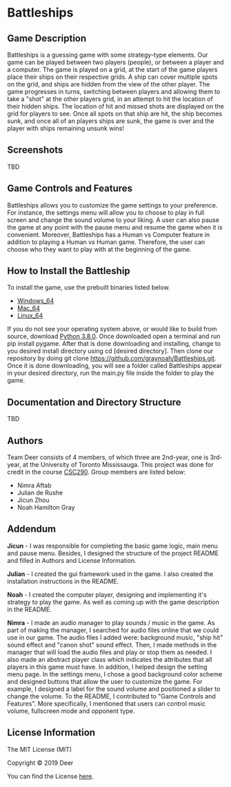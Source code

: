# Battleships

## Game Description

Battleships is a guessing game with some strategy-type elements. Our game can be played between two players (people), or between a player and a computer. The game is played on a grid, at the start of the game players place their ships on their respective grids. A ship can cover multiple spots on the grid, and ships are hidden from the view of the other player. The game progresses in turns, switching between players and allowing them to take a "shot" at the other players grid, in an attempt to hit the location of their hidden ships. The location of hit and missed shots are displayed on the grid for players to see. Once all spots on that ship are hit, the ship becomes sunk, and once all of an players ships are sunk, the game is over and the player with ships remaining unsunk wins!

## Screenshots

TBD

## Game Controls and Features
Battleships allows you to customize the game settings to your preference. For instance, the settings menu will allow you to choose to play in full screen and change the sound volume to your liking. A user can also pause the game at any point with the pause menu and resume the game when it is convenient. Moreover, Battleships has a Human vs Computer feature in addition to playing a Human vs Human game. Therefore, the user can choose who they want to play with at the beginning of the game. 

## How to Install the Battleship

To install the game, use the prebuilt binaries listed below.

- [Windows_64](TBD)
- [Mac_64](TBD)
- [Linux_64](TBD)

If you do not see your operating system above, or would like to build from source, download
[Python 3.8.0](https://www.python.org/ftp/python/3.8.0/python-3.8.0.exe). Once downloaded open a terminal and run pip install pygame.
After that is done downloading and installing, change to you desired install directory using cd \[desired directory\]. Then clone our repository by doing git clone https://github.com/graynoah/Battleships.git. Once it is done downloading, you will see a folder called Battleships appear in your desired directory, run the main.py file inside the folder to play the game.

## Documentation and Directory Structure

TBD

## Authors

Team Deer consists of 4 members, of which three are 2nd-year, one is 3rd-year, at the University of Toronto Mississauga.
This project was done for credit in the course [CSC290](https://student.utm.utoronto.ca/calendar/course_detail.pl?Depart=7&Course=CSC290H5).
Group members are listed below:

- Nimra Aftab
- Julian de Rushe
- Jicun Zhou
- Noah Hamilton Gray

## Addendum

**Jicun​** - I was responsible for completing the basic game logic, main menu and pause menu.
Besides, I designed the structure of the project README and filled in Authors and License
Information.

**Julian** - I created the gui framework used in the game. I also created the installation instructions in the README.

**Noah** - I created the computer player, designing and implementing it's strategy to play the game. As well as coming
up with the game description in the README.

**Nimra** - I made an audio manager to play sounds / music in the game. As part of making the manager, I searched for audio files online that we could use in our game. The audio files I added were: background music, "ship hit" sound effect and "canon shot" sound effect. Then, I made methods in the manager that will load the audio files and play or stop them as needed. I also made an abstract player class which indicates the attributes that all players in this game must have. In addition, I helped design the setting menu page. In the settings menu, I chose a good background color scheme and designed buttons that allow the user to customize the game. For example, I designed a label for the sound volume and positioned a slider to change the volume.
To the README, I contributed to "Game Controls and Features". More specifically, I mentioned that users can control music volume, fullscreen mode and opponent type. 

## License Information

The MIT License (MIT)

Copyright © 2019 Deer

You can find the License [here](https://github.com/graynoah/Battleships/blob/master/LICENSE).
